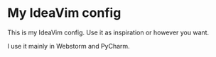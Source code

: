 # My IdeaVim config

This is my IdeaVim config. Use it as inspiration or however you want.

I use it mainly in Webstorm and PyCharm.
